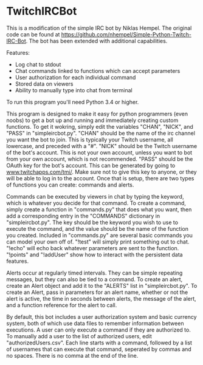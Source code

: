 # TwitchIRCBot
This is a modification of the simple IRC bot by Niklas Hempel. The original code can be found at https://github.com/nhempel/Simple-Python-Twitch-IRC-Bot. The bot has been extended with additional capabilities.

Features:

+ Log chat to stdout
+ Chat commands linked to functions which can accept parameters
+ User authorization for each individual command
+ Stored data on viewers
+ Ability to manually type into chat from terminal

To run this program you'll need Python 3.4 or higher.

This program is designed to make it easy for python programmers (even noobs) to get a bot up and running and immediately creating custom functions. To get it wokring, simply edit the variables "CHAN", "NICK", and "PASS" in "simpleircbot.py". "CHAN" should be the name of the irc channel you want the bot to join. This is typically your Twitch username, all lowercase, and preceded with a "#". "NICK" should be the Twitch username of the bot's account. This is not your own account, unless you want to bot from your own account, which is not recommended. "PASS" should be the OAuth key for the bot's account. This can be generated by going to www.twitchapps.com/tmi/. Make sure not to give this key to anyone, or they will be able to log in to the account. Once that is setup, there are two types of functions you can create: commands and alerts.

Commands can be executed by viewers in chat by typing the keyword, which is whatever you decide for that command. To create a command, simply create a function in "commands.py" that does what you want, then add a corresponding entry in the "COMMANDS" dictionary in "simpleircbot.py". The key should be the keyword you wish to use to execute the command, and the value should be the name of the function you created. Included in "commands.py" are several basic commands you can model your own off of. "!test" will simply print something out to chat. "!echo" will echo back whatever parameters are sent to the function. "!points" and "!addUser" show how to interact with the persistent data features.

Alerts occur at regularly timed intervals. They can be simple repeating messages, but they can also be tied to a command. To create an alert, create an Alert object and add it to the "ALERTS" list in "simpleircbot.py". To create an Alert, pass in parameters for an alert name, whether or not the alert is active, the time in seconds between alerts, the message of the alert, and a function reference for the alert to call.

By default, this bot includes a user authorization system and basic currency system, both of which use data files to remember information between  executions. A user can only execute a command if they are authorized to. To manually add a user to the list of authorized users, edit "authorizedUsers.csv". Each line starts with a command, followed by a list of usernames that can execute that command, seperated by commas and no spaces. There is no comma at the end of the line.
